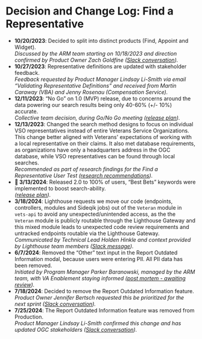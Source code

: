 # Decision and Change Log: Find a Representative

- **10/20/2023**: Decided to split into distinct products (Find, Appoint and Widget).\
  _Discussed by the ARM team starting on 10/18/2023 and direction confirmed by Product Owner Zach Goldfine ([Slack conversation](https://dsva.slack.com/archives/C05L6HSJLHM/p1697658933875239))._
- **10/27/2023**: Representative definitions are updated with stakeholder feedback.\
  _Feedback requested by Product Manager Lindsay Li-Smith via email “Validating Representative Definitions” and received from Martin Caraway (VBA) and Jenny Rosenau (Compensation Service)._
- **12/11/2023**: “No Go” on 1.0 (MVP) release, due to concerns around the data powering our search results being only 40-60% (+/- 10%) accurate.\
  _Collective team decision, during Go/No Go meeting (_[_release plan_](https://github.com/department-of-veterans-affairs/va.gov-team/blob/master/products/accredited-representation-management/product-documentation/find-a-representative/release-plan-find-a-representative-1.0.md)_)._
- **12/13/2023**: Changed the search method designs to focus on individual VSO representatives instead of entire Veterans Service Organizations. This change better aligned with Veterans' expectations of working with a local representative on their claims. It also met database requirements, as organizations have only a headquarters address in the OGC database, while VSO representatives can be found through local searches.\
  _Recommended as part of research findings for the Find a Representative User Test (_[_research recommendations_](https://github.com/department-of-veterans-affairs/va.gov-team/blob/master/products/accredited-representation-management/research/2023-11-ARM-findarep-nav-usertest/research-findings.md#mission-critical-recommendations)_)._
- **:tada: 3/13/2024**: Released 2.0 to 100% of users, “Best Bets” keywords were implemented to boost search-ability.\
  _([release plan](https://github.com/department-of-veterans-affairs/va.gov-team/blob/master/products/accredited-representation-management/product-documentation/find-a-representative/release-plan-find-a-representative-2.0.md))._
- **3/18/2024**: Lighthouse requests we move our code (endpoints, controllers, modules and Sideqik jobs) out of the `Veteran` module in `vets-api` to avoid any unexpected/unintended access, as the the `Veteran` module is publicly routable through the Lighthouse Gateway and this mixed module leads to unexpected code review requirements and untracked endpoints routable via the Lighthouse Gateway. \
  _Communicated by Technical Lead Holden Hinkle and context provided by Lighthouse team members ([Slack message](https://dsva.slack.com/archives/C013VCQKSE7/p1710784815479299))._
- **6/7/2024**: Removed the “Other” text input in the Report Outdated Information modal, because users were entering PII. All PII data has been removed.\
  _Initiated by Program Manager Parker Baranowski, managed by the ARM team, with VA Enablement staying informed ([post mortem - awaiting review](https://github.com/department-of-veterans-affairs/va.gov-team-sensitive/pull/1722#pullrequestreview-2130200755))._
- **7/18/2024**: Decided to remove the Report Outdated Information feature.\
  _Product Owner Jennifer Bertsch requested this be prioritized for the next sprint ([Slack conversation](https://dsva.slack.com/archives/C05L6HSJLHM/p1721334455491939))._
- **7/25/2024**: The Report Outdated Information feature was removed from Production.\
  _Product Manager Lindsay Li-Smith confirmed this change and has updated OGC stakeholders ([Slack conversation](https://dsva.slack.com/archives/C05L6HSJLHM/p1721931488251949))._
